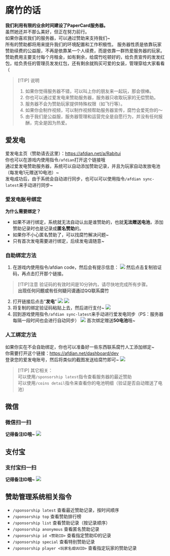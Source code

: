 # 腐竹的话
**我们利用有限的业余时间建设了PaperCard服务器。**  
虽然她还并不那么美好，但正在努力前行。  
如果你喜欢我们的服务器，可以通过赞助来支持我们~  
所有的赞助都将用来提升我们的环境配置和工作积极性。
服务器性质是依靠玩家赞助续费的公益服，不再是依靠某一个人续费，而是依靠一群热爱服务器的玩家。  
赞助费用主要支付每个月租金，如有剩余，给腐竹吃顿好的，给负责宣传的发发红包，给负责任的管理员发发红包，还有剩余就购买可爱的女装，管理穿给大家看看（  

> [!TIP] 说明
> 1. 如果你觉得服务器不错，可以叫上你的朋友来一起玩，那会很棒。
> 2. 你也可以通过爱发电来赞助服务器，服务器只收取玩家的无偿赞助。
> 3. 服务器不会为赞助玩家提供特殊权限（如飞行等）。
> 4. 如果你会制作视频，可以制作视频帮助服务器宣传，腐竹会爱死你的～
> 5. 由于我们是公益服，服务器管理和运营完全是自愿行为，并没有任何报酬，完全是因为热爱。
## 爱发电
爱发电主页（赞助请去这里）：https://afdian.net/a/Rabitui  
你也可以在游戏内使用指令`/afdian`打开这个链接哦  
通过爱发电赞助服务器，系统可以自动添加赞助记录，并且为玩家自动发放电池（每发电1元赠送10电池）~  
发电成功后，由于系统会自动进行同步，也可以可以使用指令`/afdian sync-latest`来手动进行同步~

### 爱发电账号绑定
**为什么需要绑定？**
- 如果不进行绑定，系统就无法自动认出是谁赞助的，也就**无法赠送电池**，添加赞助记录时也是记录成**匿名赞助**的。  
- 如果你不小心匿名赞助了，可以找腐竹解决问题~  
- 只有首次发电需要进行绑定，后续发电请随意~
### 自助绑定方法
1. 在游戏内使用指令/afdian code，然后会有提示信息：
![](/picture/afd1.png)
然后点击复制验证码，再点击打开那个链接。  
> [!TIP]注意
>验证码的有效时间是10分钟内，请尽快地完成所有步骤。  
> **出现任何问题或有任何疑问请通过QQ联系腐竹**
2. 打开链接后点击“**发电**”
![](/picture/afd2.png)
![](/picture/afd3.png)
3. 将复制的绑定验证码粘贴上去，然后进行支付~
![](/picture/afd4.png)
4. 回到游戏使用指令`/afdian sync-latest`来手动进行爱发电同步（PS：服务器每隔一段时间也会进行自动同步）
![](/picture/afd5.png)
首次绑定赠送**50电池**哦~
### 人工绑定方法
如果你实在不会自助绑定，你也可以准备好一些东西联系腐竹人工添加绑定~  
你需要打开这个链接：https://afdian.net/dashboard/dev  
登录您的爱发电账号，然后将类似的截图发送给腐竹即可~
![](/picture/afd6.png)
> [!TIP] 其它相关：  
> 可以使用`/sponsorship latest`指令查看服务器的最近赞助  
> 可以使用`/coins detail`指令来查看你的电池明细（验证是否自动赠送了电池）

## 微信
### 微信扫一扫
**记得备注ID哦~**
![](/picture/wx.png)

## 支付宝
### 支付宝扫一扫
**记得备注ID哦~**
![](/picture/zfb.png)

## 赞助管理系统相关指令
- `/sponsorship latest` 查看最近赞助记录，按时间顺序  
- `/sponsorship top` 查看赞助排行榜  
- `/sponsorship list` 查看赞助记录（按记录顺序）  
- `/sponsorship anonymous` 查看匿名赞助记录  
- `/sponsorship id <赞助ID>` 查看指定赞助ID的记录  
- `/sponsorship special` 查看特别赞助记录  
- `/sponsorship player <玩家名或UUID>` 查看指定玩家的赞助记录
